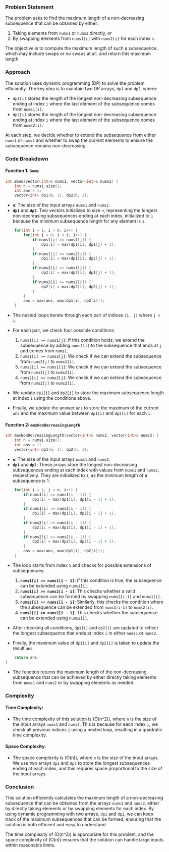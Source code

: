 ### Problem Statement

The problem asks to find the maximum length of a non-decreasing subsequence that can be obtained by either:
1. Taking elements from `nums1` or `nums2` directly, or
2. By swapping elements from `nums1[i]` with `nums2[i]` for each index `i`.

The objective is to compute the maximum length of such a subsequence, which may include swaps or no swaps at all, and return this maximum length.

### Approach

The solution uses dynamic programming (DP) to solve the problem efficiently. The key idea is to maintain two DP arrays, `dp1` and `dp2`, where:
- `dp1[i]` stores the length of the longest non-decreasing subsequence ending at index `i` where the last element of the subsequence comes from `nums1[i]`.
- `dp2[i]` stores the length of the longest non-decreasing subsequence ending at index `i` where the last element of the subsequence comes from `nums2[i]`.

At each step, we decide whether to extend the subsequence from either `nums1` or `nums2` and whether to swap the current elements to ensure the subsequence remains non-decreasing.

### Code Breakdown

#### Function 1: `Boom`

```cpp
int Boom(vector<int>& nums1, vector<int>& nums2) {
    int n = nums1.size();
    int ans = 1;
    vector<int> dp1(n, 1), dp2(n, 1);
```
- **`n`**: The size of the input arrays `nums1` and `nums2`.
- **`dp1`** and **`dp2`**: Two vectors initialized to size `n`, representing the longest non-decreasing subsequences ending at each index, initialized to `1` because the minimum subsequence length for any element is `1`.

```cpp
    for(int i = 1; i < n; i++) {         
        for(int j = 0; j < i; j++) {
            if(nums1[i] >= nums1[j]) {
                dp1[i] = max(dp1[i], dp1[j] + 1);
            }
            if(nums1[i] >= nums2[j]) {
                dp1[i] = max(dp1[i], dp2[j] + 1);                    
            }
            if(nums2[i] >= nums1[j]) {
                dp2[i] = max(dp2[i], dp1[j] + 1);                    
            }                 
            if(nums2[i] >= nums2[j]) {
                dp2[i] = max(dp2[i], dp2[j] + 1);                                        
            }
        }
        ans = max(ans, max(dp1[i], dp2[i]));          
    }
```
- The nested loops iterate through each pair of indices `(i, j)` where `j < i`.
- For each pair, we check four possible conditions:
  1. `nums1[i] >= nums1[j]`: If this condition holds, we extend the subsequence by adding `nums1[i]` to the subsequence that ends at `j` and comes from `nums1`.
  2. `nums1[i] >= nums2[j]`: We check if we can extend the subsequence from `nums2[j]` to `nums1[i]`.
  3. `nums2[i] >= nums1[j]`: We check if we can extend the subsequence from `nums1[j]` to `nums2[i]`.
  4. `nums2[i] >= nums2[j]`: We check if we can extend the subsequence from `nums2[j]` to `nums2[i]`.

- We update `dp1[i]` and `dp2[i]` to store the maximum subsequence length at index `i` using the conditions above.
- Finally, we update the answer `ans` to store the maximum of the current `ans` and the maximum value between `dp1[i]` and `dp2[i]` for each `i`.

#### Function 2: `maxNonDecreasingLength`

```cpp
int maxNonDecreasingLength(vector<int>& nums1, vector<int>& nums2) {
    int n = nums1.size();
    int ans = 1;
    vector<int> dp1(n, 1), dp2(n, 1);
```
- **`n`**: The size of the input arrays `nums1` and `nums2`.
- **`dp1`** and **`dp2`**: These arrays store the longest non-decreasing subsequences ending at each index with values from `nums1` and `nums2`, respectively. They are initialized to `1`, as the minimum length of a subsequence is 1.

```cpp
    for(int i = 1; i < n; i++) {         
        if(nums1[i] >= nums1[i - 1]) {
            dp1[i] = max(dp1[i], dp1[i - 1] + 1);
        }
        if(nums1[i] >= nums2[i - 1]) {
            dp1[i] = max(dp1[i], dp2[i - 1] + 1);                    
        }
        if(nums2[i] >= nums1[i - 1]) {
            dp2[i] = max(dp2[i], dp1[i - 1] + 1);                    
        }                 
        if(nums2[i] >= nums2[i - 1]) {
            dp2[i] = max(dp2[i], dp2[i - 1] + 1);                                        
        }
        ans = max(ans, max(dp1[i], dp2[i]));          
    }
```
- The loop starts from index `1` and checks for possible extensions of subsequences:
  1. **`nums1[i] >= nums1[i - 1]`**: If this condition is true, the subsequence can be extended using `nums1[i]`.
  2. **`nums1[i] >= nums2[i - 1]`**: This checks whether a valid subsequence can be formed by swapping `nums2[i-1]` and `nums1[i]`.
  3. **`nums2[i] >= nums1[i - 1]`**: Similarly, this checks the condition where the subsequence can be extended from `nums1[i-1]` to `nums2[i]`.
  4. **`nums2[i] >= nums2[i - 1]`**: This checks whether the subsequence can be extended using `nums2[i]`.

- After checking all conditions, `dp1[i]` and `dp2[i]` are updated to reflect the longest subsequence that ends at index `i` in either `nums1` or `nums2`.
- Finally, the maximum value of `dp1[i]` and `dp2[i]` is taken to update the result `ans`.

```cpp
    return ans;
}
```
- The function returns the maximum length of the non-decreasing subsequence that can be achieved by either directly taking elements from `nums1` and `nums2` or by swapping elements as needed.

### Complexity

#### Time Complexity:
- The time complexity of this solution is \(O(n^2)\), where `n` is the size of the input arrays `nums1` and `nums2`. This is because for each index `i`, we check all previous indices `j` using a nested loop, resulting in a quadratic time complexity.

#### Space Complexity:
- The space complexity is \(O(n)\), where `n` is the size of the input arrays. We use two arrays `dp1` and `dp2` to store the longest subsequences ending at each index, and this requires space proportional to the size of the input arrays.

### Conclusion

This solution efficiently calculates the maximum length of a non-decreasing subsequence that can be obtained from the arrays `nums1` and `nums2`, either by directly taking elements or by swapping elements for each index. By using dynamic programming with two arrays, `dp1` and `dp2`, we can keep track of the maximum subsequences that can be formed, ensuring that the solution is both efficient and easy to understand.

The time complexity of \(O(n^2)\) is appropriate for this problem, and the space complexity of \(O(n)\) ensures that the solution can handle large inputs within reasonable limits.